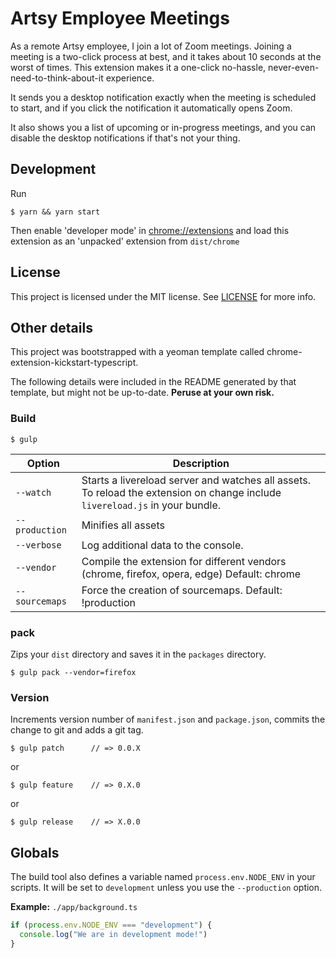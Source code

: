 # Artsy Employee Meetings

As a remote Artsy employee, I join a lot of Zoom meetings. Joining a meeting is a two-click process at best, and it takes about 10 seconds at the worst of times. This extension makes it a one-click no-hassle, never-even-need-to-think-about-it experience.

It sends you a desktop notification exactly when the meeting is scheduled to start, and if you click the notification it automatically opens Zoom.

It also shows you a list of upcoming or in-progress meetings, and you can disable the desktop notifications if that's not your thing.

## Development

Run

    $ yarn && yarn start

Then enable 'developer mode' in [chrome://extensions](chrome://extensions) and load this extension as an 'unpacked' extension from `dist/chrome`

## License

This project is licensed under the MIT license. See [LICENSE](./LICENSE) for more info.

## Other details

This project was bootstrapped with a yeoman template called chrome-extension-kickstart-typescript.

The following details were included in the README generated by that template, but might not be up-to-date. **Peruse at your own risk.**

### Build

    $ gulp

| Option         | Description                                                                                                                      |
| -------------- | -------------------------------------------------------------------------------------------------------------------------------- |
| `--watch`      | Starts a livereload server and watches all assets. <br>To reload the extension on change include `livereload.js` in your bundle. |
| `--production` | Minifies all assets                                                                                                              |
| `--verbose`    | Log additional data to the console.                                                                                              |
| `--vendor`     | Compile the extension for different vendors (chrome, firefox, opera, edge) Default: chrome                                       |
| `--sourcemaps` | Force the creation of sourcemaps. Default: !production                                                                           |

### pack

Zips your `dist` directory and saves it in the `packages` directory.

    $ gulp pack --vendor=firefox

### Version

Increments version number of `manifest.json` and `package.json`,
commits the change to git and adds a git tag.

    $ gulp patch      // => 0.0.X

or

    $ gulp feature    // => 0.X.0

or

    $ gulp release    // => X.0.0

## Globals

The build tool also defines a variable named `process.env.NODE_ENV` in your scripts. It will be set to `development` unless you use the `--production` option.

**Example:** `./app/background.ts`

```typescript
if (process.env.NODE_ENV === "development") {
  console.log("We are in development mode!")
}
```
